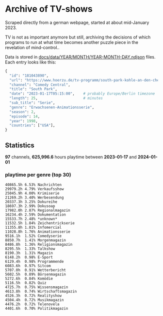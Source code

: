 # Archive of TV-shows

Scraped directly from a german webpage, started at about mid-January 2023.

TV is not as important anymore but still, archiving the decisions of which programs to run at what time
becomes another puzzle piece in the revelation of mind-control.. 

Data is stored in [docs/data/YEAR/MONTH/YEAR-MONTH-DAY.ndjson](docs/data/) files. 
Each entry looks like this:

```python
{
  "id": "181043890", 
  "url": "https://www.hoerzu.de/tv-programm/south-park-kohle-an-den-chefkoch/bid_181043890/", 
  "channel": "Comedy Central", 
  "title": "South Park", 
  "date": "2023-01-17T05:15:00",    # probably Europe/Berlin timezone 
  "length": 25,                     # minutes 
  "sub_title": "Serie", 
  "genre": "Erwachsenen-Animationsserie", 
  "season": 2, 
  "episode": 14, 
  "year": 1998, 
  "countries": ["USA"],
}
```

## Statistics

**97** channels, **625,996.6** hours playtime between **2023-01-17** and **2024-01-01**


### playtime per genre (top 30)

    40865.5h 6.53% Nachrichten
    29979.2h 4.79% Verkaufsshow
    25045.9h 4.00% Krimiserie
    21269.2h 3.40% Werbesendung
    20337.3h 3.25% Dokureihe
    18697.3h 2.99% Dokusoap
    17982.0h 2.87% Regionalmagazin
    16234.4h 2.59% Dokumentation
    15533.7h 2.48% *unknown*
    11532.5h 1.84% Zeichentrickserie
    11355.8h 1.81% Infomercial
    11028.8h 1.76% Animationsserie
    9516.1h  1.52% Comedyserie
    8850.7h  1.41% Morgenmagazin
    8486.8h  1.36% Religionsmagazin
    8295.5h  1.33% Talkshow
    8190.3h  1.31% Magazin
    6148.2h  0.98% E-Sport
    6129.4h  0.98% Programmende
    6083.6h  0.97% Sitcom
    5707.0h  0.91% Wetterbericht
    5602.5h  0.89% Börsenmagazin
    5272.6h  0.84% Komödie
    5116.5h  0.82% Quiz
    4725.7h  0.75% Wissensmagazin
    4613.8h  0.74% Wirtschaftsmagazin
    4526.3h  0.72% Realityshow
    4504.4h  0.72% Musikmagazin
    4476.2h  0.72% Telenovela
    4401.6h  0.70% Politikmagazin
